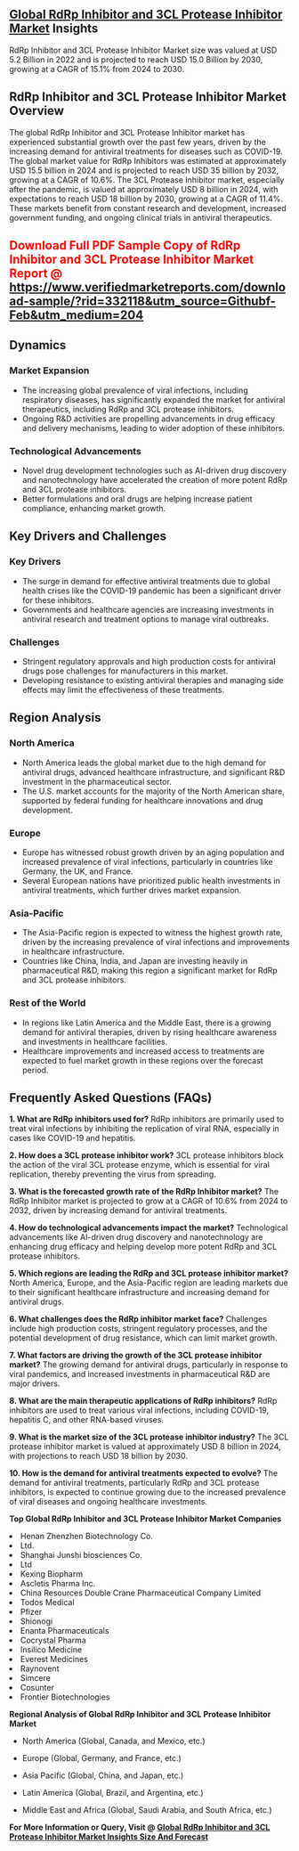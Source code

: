 <h2><a href="https://www.verifiedmarketreports.com/download-sample/?rid=332118&amp;utm_source=Githubf&amp;utm_medium=204" target="_blank">Global RdRp Inhibitor and 3CL Protease Inhibitor Market</a> Insights</h2><p>RdRp Inhibitor and 3CL Protease Inhibitor Market size was valued at USD 5.2 Billion in 2022 and is projected to reach USD 15.0 Billion by 2030, growing at a CAGR of 15.1% from 2024 to 2030.</p><p> <h2>RdRp Inhibitor and 3CL Protease Inhibitor Market Overview</h2> <p>The global RdRp Inhibitor and 3CL Protease Inhibitor market has experienced substantial growth over the past few years, driven by the increasing demand for antiviral treatments for diseases such as COVID-19. The global market value for RdRp Inhibitors was estimated at approximately USD 15.5 billion in 2024 and is projected to reach USD 35 billion by 2032, growing at a CAGR of 10.6%. The 3CL Protease Inhibitor market, especially after the pandemic, is valued at approximately USD 8 billion in 2024, with expectations to reach USD 18 billion by 2030, growing at a CAGR of 11.4%. These markets benefit from constant research and development, increased government funding, and ongoing clinical trials in antiviral therapeutics.</p> <h2><p><span class=""><span style="color: #ff0000;"><strong>Download Full PDF Sample Copy of RdRp Inhibitor and 3CL Protease Inhibitor Market Report</strong> @ </span><a href="https://www.verifiedmarketreports.com/download-sample/?rid=332118&amp;utm_source=Githubf-Feb&amp;utm_medium=204" target="_blank">https://www.verifiedmarketreports.com/download-sample/?rid=332118&amp;utm_source=Githubf-Feb&amp;utm_medium=204</a></span></p></h2> <h2>Dynamics</h2> <h3>Market Expansion</h3> <ul> <li>The increasing global prevalence of viral infections, including respiratory diseases, has significantly expanded the market for antiviral therapeutics, including RdRp and 3CL protease inhibitors.</li> <li>Ongoing R&D activities are propelling advancements in drug efficacy and delivery mechanisms, leading to wider adoption of these inhibitors.</li> </ul> <h3>Technological Advancements</h3> <ul> <li>Novel drug development technologies such as AI-driven drug discovery and nanotechnology have accelerated the creation of more potent RdRp and 3CL protease inhibitors.</li> <li>Better formulations and oral drugs are helping increase patient compliance, enhancing market growth.</li> </ul> <h2>Key Drivers and Challenges</h2> <h3>Key Drivers</h3> <ul> <li>The surge in demand for effective antiviral treatments due to global health crises like the COVID-19 pandemic has been a significant driver for these inhibitors.</li> <li>Governments and healthcare agencies are increasing investments in antiviral research and treatment options to manage viral outbreaks.</li> </ul> <h3>Challenges</h3> <ul> <li>Stringent regulatory approvals and high production costs for antiviral drugs pose challenges for manufacturers in this market.</li> <li>Developing resistance to existing antiviral therapies and managing side effects may limit the effectiveness of these treatments.</li> </ul> <h2>Region Analysis</h2> <h3>North America</h3> <ul> <li>North America leads the global market due to the high demand for antiviral drugs, advanced healthcare infrastructure, and significant R&D investment in the pharmaceutical sector.</li> <li>The U.S. market accounts for the majority of the North American share, supported by federal funding for healthcare innovations and drug development.</li> </ul> <h3>Europe</h3> <ul> <li>Europe has witnessed robust growth driven by an aging population and increased prevalence of viral infections, particularly in countries like Germany, the UK, and France.</li> <li>Several European nations have prioritized public health investments in antiviral treatments, which further drives market expansion.</li> </ul> <h3>Asia-Pacific</h3> <ul> <li>The Asia-Pacific region is expected to witness the highest growth rate, driven by the increasing prevalence of viral infections and improvements in healthcare infrastructure.</li> <li>Countries like China, India, and Japan are investing heavily in pharmaceutical R&D, making this region a significant market for RdRp and 3CL protease inhibitors.</li> </ul> <h3>Rest of the World</h3> <ul> <li>In regions like Latin America and the Middle East, there is a growing demand for antiviral therapies, driven by rising healthcare awareness and investments in healthcare facilities.</li> <li>Healthcare improvements and increased access to treatments are expected to fuel market growth in these regions over the forecast period.</li> </ul> <h2>Frequently Asked Questions (FAQs)</h2> <p><strong>1. What are RdRp inhibitors used for?</strong> RdRp inhibitors are primarily used to treat viral infections by inhibiting the replication of viral RNA, especially in cases like COVID-19 and hepatitis.</p> <p><strong>2. How does a 3CL protease inhibitor work?</strong> 3CL protease inhibitors block the action of the viral 3CL protease enzyme, which is essential for viral replication, thereby preventing the virus from spreading.</p> <p><strong>3. What is the forecasted growth rate of the RdRp Inhibitor market?</strong> The RdRp Inhibitor market is projected to grow at a CAGR of 10.6% from 2024 to 2032, driven by increasing demand for antiviral treatments.</p> <p><strong>4. How do technological advancements impact the market?</strong> Technological advancements like AI-driven drug discovery and nanotechnology are enhancing drug efficacy and helping develop more potent RdRp and 3CL protease inhibitors.</p> <p><strong>5. Which regions are leading the RdRp and 3CL protease inhibitor market?</strong> North America, Europe, and the Asia-Pacific region are leading markets due to their significant healthcare infrastructure and increasing demand for antiviral drugs.</p> <p><strong>6. What challenges does the RdRp inhibitor market face?</strong> Challenges include high production costs, stringent regulatory processes, and the potential development of drug resistance, which can limit market growth.</p> <p><strong>7. What factors are driving the growth of the 3CL protease inhibitor market?</strong> The growing demand for antiviral drugs, particularly in response to viral pandemics, and increased investments in pharmaceutical R&D are major drivers.</p> <p><strong>8. What are the main therapeutic applications of RdRp inhibitors?</strong> RdRp inhibitors are used to treat various viral infections, including COVID-19, hepatitis C, and other RNA-based viruses.</p> <p><strong>9. What is the market size of the 3CL protease inhibitor industry?</strong> The 3CL protease inhibitor market is valued at approximately USD 8 billion in 2024, with projections to reach USD 18 billion by 2030.</p> <p><strong>10. How is the demand for antiviral treatments expected to evolve?</strong> The demand for antiviral treatments, particularly RdRp and 3CL protease inhibitors, is expected to continue growing due to the increased prevalence of viral diseases and ongoing healthcare investments.</p> </p><p><strong>Top Global RdRp Inhibitor and 3CL Protease Inhibitor Market Companies</strong></p><div data-test-id=""><p><li>Henan Zhenzhen Biotechnology Co.</li><li> Ltd.</li><li> Shanghai Junshi biosciences Co.</li><li> Ltd</li><li> Kexing Biopharm</li><li> Ascletis Pharma Inc.</li><li> China Resources Double Crane Pharmaceutical Company Limited</li><li> Todos Medical</li><li> Pfizer</li><li> Shionogi</li><li> Enanta Pharmaceuticals</li><li> Cocrystal Pharma</li><li> Insilico Medicine</li><li> Everest Medicines</li><li> Raynovent</li><li> Simcere</li><li> Cosunter</li><li> Frontier Biotechnologies</li></p><div><strong>Regional Analysis of&nbsp;Global RdRp Inhibitor and 3CL Protease Inhibitor Market</strong></div><ul><li dir="ltr"><p dir="ltr">North America&nbsp;(Global, Canada, and Mexico, etc.)</p></li><li dir="ltr"><p dir="ltr">Europe (Global, Germany, and France, etc.)</p></li><li dir="ltr"><p dir="ltr">Asia Pacific&nbsp;(Global, China, and Japan, etc.)</p></li><li dir="ltr"><p dir="ltr">Latin America&nbsp;(Global, Brazil, and Argentina, etc.)</p></li><li dir="ltr">Middle East and Africa&nbsp;(Global, Saudi Arabia, and South Africa, etc.)</li></ul><p><strong>For More Information or Query, Visit @&nbsp;</strong><strong><a href="https://www.verifiedmarketreports.com/product/rdrp-inhibitor-and-3cl-protease-inhibitor-market/?utm_source=Githubf&amp;utm_medium=204" target="_blank">Global RdRp Inhibitor and 3CL Protease Inhibitor Market Insights Size And Forecast</a></strong></p></div>
